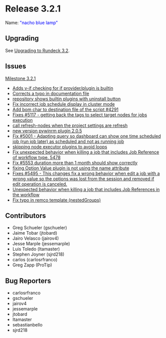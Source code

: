 # Release 3.2.1

Name: <span style="color: blue"><span class="glyphicon glyphicon-lamp"></span> "nacho blue lamp"</span>

## Upgrading
See [Upgrading to Rundeck 3.2](/upgrading/upgrading-to-rundeck-3.2.md).

## Issues

[Milestone 3.2.1](https://github.com/rundeck/rundeck/milestone/130)

* [Adds v-if checking for if provider/plugin is builtin](https://github.com/rundeck/rundeck/pull/5667)
* [Corrects a typo in documentation file](https://github.com/rundeck/rundeck/pull/5629)
* [repository shows builtin plugins with uninstall button](https://github.com/rundeck/rundeck/issues/5624)
* [ Fix incorrect job schedule display in cluster mode](https://github.com/rundeck/rundeck/pull/5623)
* [Add bom char to destination file of the script #4291](https://github.com/rundeck/rundeck/pull/5618)
* [Fixes #5117 - getting back the tags to select target nodes for jobs execution](https://github.com/rundeck/rundeck/pull/5616)
* [call refresh-nodes when the project settings are refresh](https://github.com/rundeck/rundeck/pull/5602)
* [new version pywinrm plugin 2.0.5](https://github.com/rundeck/rundeck/pull/5585)
* [Fix #5001 - Adapting query so dashboard can show one time scheduled job (run job later) as scheduled and not as running job](https://github.com/rundeck/rundeck/pull/5579)
* [skipping node executor plugins to avoid loops](https://github.com/rundeck/rundeck/pull/5578)
* [Fix unexpected behavior when killing a job that includes Job Reference of workflow type. 5478](https://github.com/rundeck/rundeck/pull/5555)
* [Fix #5553 duration more than 1 month should show correctly](https://github.com/rundeck/rundeck/pull/5554)
* [fixing Option Value plugin is not using the name attribute](https://github.com/rundeck/rundeck/pull/5540)
* [Fixes #5495 - This changes fix a wrong behavior when edit a job with a wrong value so the options was lost from the session and removed if edit operation is canceled.](https://github.com/rundeck/rundeck/pull/5527)
* [Unexpected behavior when killing a job that includes Job References in the workflow](https://github.com/rundeck/rundeck/issues/5478)
* [Fix typo in remco template (nestedGroups)](https://github.com/rundeck/rundeck/pull/5472)

## Contributors

* Greg Schueler (gschueler)
* Jaime Tobar (jtobard)
* Jairo Velasco (jairov4)
* Jesse Marple (jessemarple)
* Luis Toledo (ltamaster)
* Stephen Joyner (sjrd218)
* carlos (carlosrfranco)
* Greg Zapp (ProTip)

## Bug Reporters

* carlosrfranco
* gschueler
* jairov4
* jessemarple
* jtobard
* ltamaster
* sebastianbello
* sjrd218